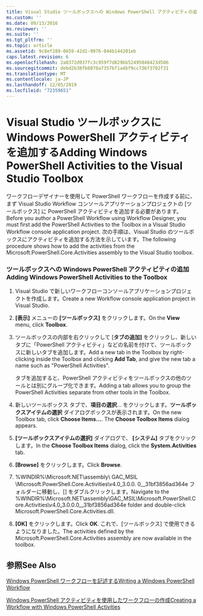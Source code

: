```yaml
---
title: Visual Studio ツールボックスへの Windows PowerShell アクティビティの追加 |Microsoft Docs
ms.custom: ''
ms.date: 09/13/2016
ms.reviewer: ''
ms.suite: ''
ms.tgt_pltfrm: ''
ms.topic: article
ms.assetid: 9c8ef289-0659-42d1-9976-044b144201eb
caps.latest.revision: 6
ms.openlocfilehash: 2a8372d937fc3c959f7d829bb52495048423d506
ms.sourcegitcommit: debd2b38fb8070a7357bf1a4bf9cc736f3702f31
ms.translationtype: MT
ms.contentlocale: ja-JP
ms.lasthandoff: 12/05/2019
ms.locfileid: "72359651"
---
```

# <a name="adding-windows-powershell-activities-to-the-visual-studio-toolbox"></a><span data-ttu-id="6a57c-102">Visual Studio ツールボックスに Windows PowerShell アクティビティを追加する</span><span class="sxs-lookup"><span data-stu-id="6a57c-102">Adding Windows PowerShell Activities to the Visual Studio Toolbox</span></span>

<span data-ttu-id="6a57c-103">ワークフローデザイナーを使用して PowerShell ワークフローを作成する前に、まず Visual Studio Workflow コンソールアプリケーションプロジェクトの [ツールボックス] に PowerShell アクティビティを追加する必要があります。</span><span class="sxs-lookup"><span data-stu-id="6a57c-103">Before you author a PowerShell Workflow using Workflow Designer, you must first add the PowerShell Activities to the Toolbox in a Visual Studio Workflow console application project.</span></span> <span data-ttu-id="6a57c-104">次の手順は、Visual Studio のツールボックスにアクティビティを追加する方法を示しています。</span><span class="sxs-lookup"><span data-stu-id="6a57c-104">The following procedure shows how to add the activities from the Microsoft.PowerShell.Core.Activities assembly to the Visual Studio toolbox.</span></span>

### <a name="adding-windows-powershell-activities-to-the-toolbox"></a><span data-ttu-id="6a57c-105">ツールボックスへの Windows PowerShell アクティビティの追加</span><span class="sxs-lookup"><span data-stu-id="6a57c-105">Adding Windows PowerShell Activities to the Toolbox</span></span>

1. <span data-ttu-id="6a57c-106">Visual Studio で新しいワークフローコンソールアプリケーションプロジェクトを作成します。</span><span class="sxs-lookup"><span data-stu-id="6a57c-106">Create a new Workflow console application project in Visual Studio.</span></span>

2. <span data-ttu-id="6a57c-107">**[表示]** メニューの **[ツールボックス]** をクリックします。</span><span class="sxs-lookup"><span data-stu-id="6a57c-107">On the **View** menu, click **Toolbox**.</span></span>

3. <span data-ttu-id="6a57c-108">ツールボックスの内部を右クリックして [**タブの追加]** をクリックし、新しいタブに「PowerShell アクティビティ」などの名前を付けて、ツールボックスに新しいタブを追加します。</span><span class="sxs-lookup"><span data-stu-id="6a57c-108">Add a new tab in the Toolbox by right-clicking inside the Toolbox and clicking **Add Tab**, and give the new tab a name such as "PowerShell Activities".</span></span>

   <span data-ttu-id="6a57c-109">タブを追加すると、PowerShell アクティビティをツールボックスの他のツールとは別にグループ化できます。</span><span class="sxs-lookup"><span data-stu-id="6a57c-109">Adding a tab allows you to group the PowerShell Activities separate from other tools in the Toolbox.</span></span>

4. <span data-ttu-id="6a57c-110">新しいツールボックス タブで、**項目の選択**... をクリックします。**ツールボックスアイテムの選択** ダイアログボックスが表示されます。</span><span class="sxs-lookup"><span data-stu-id="6a57c-110">On the new Toolbox tab, click **Choose Items...**. The **Choose Toolbox Items** dialog appears.</span></span>

5. <span data-ttu-id="6a57c-111">**[ツールボックスアイテムの選択]** ダイアログで、 **[システム]** タブをクリックします。</span><span class="sxs-lookup"><span data-stu-id="6a57c-111">In the **Choose Toolbox Items** dialog, click the **System.Activities** tab.</span></span>

6. <span data-ttu-id="6a57c-112">**[Browse]** をクリックします。</span><span class="sxs-lookup"><span data-stu-id="6a57c-112">Click **Browse**.</span></span>

7. <span data-ttu-id="6a57c-113">%WINDIR%\Microsoft.NET\assembly\ GAC_MSIL \Microsoft.PowerShell.Core.Activities\v4.0_3.0.0. 0__31bf3856ad364e フォルダーに移動し、[] をダブルクリックします。</span><span class="sxs-lookup"><span data-stu-id="6a57c-113">Navigate to the %WINDIR%\Microsoft.NET\assembly\GAC_MSIL\Microsoft.PowerShell.Core.Activities\v4.0_3.0.0.0__31bf3856ad364e folder and double-click Microsoft.PowerShell.Core.Activities.dll.</span></span>

8. <span data-ttu-id="6a57c-114">**[OK]** をクリックします。</span><span class="sxs-lookup"><span data-stu-id="6a57c-114">Click **OK**.</span></span> <span data-ttu-id="6a57c-115">これで、[ツールボックス] で使用できるようになりました。</span><span class="sxs-lookup"><span data-stu-id="6a57c-115">The activities defined by the Microsoft.PowerShell.Core.Activities assembly are now available in the toolbox.</span></span>

## <a name="see-also"></a><span data-ttu-id="6a57c-116">参照</span><span class="sxs-lookup"><span data-stu-id="6a57c-116">See Also</span></span>

[<span data-ttu-id="6a57c-117">Windows PowerShell ワークフローを記述する</span><span class="sxs-lookup"><span data-stu-id="6a57c-117">Writing a Windows PowerShell Workflow</span></span>](./writing-a-windows-powershell-workflow.md)

[<span data-ttu-id="6a57c-118">Windows PowerShell アクティビティを使用したワークフローの作成</span><span class="sxs-lookup"><span data-stu-id="6a57c-118">Creating a Workflow with Windows PowerShell Activities</span></span>](./creating-a-workflow-with-windows-powershell-activities.md)